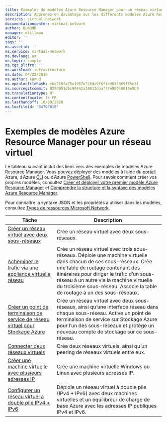 ```yaml
---
title: Exemples de modèles Azure Resource Manager pour un réseau virtuel | Microsoft Docs
description: Apprenez-en davantage sur les différents modèles Azure Resource Manager disponibles pour vous permettre de déployer des réseaux virtuels Azure.
services: virtual-network
documentationcenter: virtual-network
author: KumudD
manager: mtillman
editor: ''
tags: ''
ms.assetid: ''
ms.service: virtual-network
ms.devlang: na
ms.topic: sample
ms.tgt_pltfrm: ''
ms.workload: infrastructure
ms.date: 04/22/2019
ms.author: kumud
ms.openlocfilehash: e6e759fa75e1957e726dc9f6f3d0035869f35e3f
ms.sourcegitcommit: 829d951d5c90442a38012daaf77e86046018e5b9
ms.translationtype: HT
ms.contentlocale: fr-FR
ms.lasthandoff: 10/09/2020
ms.locfileid: "84707818"
---
```

# <a name="azure-resource-manager-template-samples-for-virtual-network"></a>Exemples de modèles Azure Resource Manager pour un réseau virtuel

Le tableau suivant inclut des liens vers des exemples de modèles Azure Resource Manager. Vous pouvez déployer des modèles à l’aide du [portail](../azure-resource-manager/templates/deploy-portal.md?toc=%2fazure%2fvirtual-network%2ftoc.json) Azure, d’Azure [CLI](../azure-resource-manager/templates/deploy-cli.md?toc=%2fazure%2fvirtual-network%2ftoc.json) ou d’Azure [PowerShell](../azure-resource-manager/templates/deploy-powershell.md?toc=%2fazure%2fvirtual-network%2ftoc.json). Pour savoir comment créer vos propres modèles, consultez [Créer et déployer votre premier modèle Azure Resource Manager](../azure-resource-manager/resource-manager-create-first-template.md?toc=%2fazure%2fvirtual-network%2ftoc.json) et [Comprendre la structure et la syntaxe des modèles Azure Resource Manager](../azure-resource-manager/templates/template-syntax.md?toc=%2fazure%2fvirtual-network%2ftoc.json).

Pour connaître la syntaxe JSON et les propriétés à utiliser dans les modèles, consultez [Types de ressources Microsoft.Network](/azure/templates/microsoft.network/allversions).


| Tâche | Description |
|----|----|
|[Créer un réseau virtuel avec deux sous-réseaux](https://github.com/Azure/azure-quickstart-templates/tree/master/101-vnet-two-subnets)| Crée un réseau virtuel avec deux sous-réseaux.|
|[Acheminer le trafic via une appliance virtuelle réseau](https://github.com/Azure/azure-quickstart-templates/tree/master/201-userdefined-routes-appliance)| Crée un réseau virtuel avec trois sous-réseaux. Déploie une machine virtuelle dans chacun de ces sous-réseaux. Crée une table de routage contenant des itinéraires pour diriger le trafic d’un sous-réseau à un autre via la machine virtuelle du troisième sous-réseau. Associe la table de routage à un des sous-réseaux.|
|[Créer un point de terminaison de service de réseau virtuel pour Stockage Azure](https://github.com/Azure/azure-quickstart-templates/tree/master/201-vnet-2subnets-service-endpoints-storage-integration)|Crée un réseau virtuel avec deux sous-réseaux, ainsi qu’une interface réseau dans chaque sous-réseau. Active un point de terminaison de service sur Stockage Azure pour l’un des sous-réseaux et protège un nouveau compte de stockage sur ce sous-réseau.|
|[Connecter deux réseaux virtuels](https://github.com/Azure/azure-quickstart-templates/tree/master/201-vnet-to-vnet-peering)| Crée deux réseaux virtuels, ainsi qu’un peering de réseaux virtuels entre eux.|
|[Créer une machine virtuelle avec plusieurs adresses IP](https://github.com/Azure/azure-quickstart-templates/tree/master/101-vm-multiple-ipconfig)| Crée une machine virtuelle Windows ou Linux avec plusieurs adresses IP.|
|[Configurer un réseau virtuel à double pile IPv4 + IPv6](https://github.com/Azure/azure-quickstart-templates/tree/master/ipv6-in-vnet)|Déploie un réseau virtuel à double pile (IPv4 + IPv6) avec deux machines virtuelles et un équilibreur de charge de base Azure avec les adresses IP publiques IPv4 et IPv6. |
